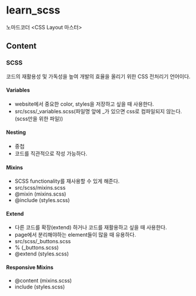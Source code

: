 # learn_scss
노마드코더 <CSS Layout 마스터>

## Content
### SCSS
코드의 재활용성 및 가독성을 높여 개발의 효율을 올리기 위한 CSS 전처리기 언어이다.

#### Variables
+ website에서 중요한 color, styles을 저장하고 싶을 때 사용한다.
+ src/scss/_variables.scss(파일명 앞에 _가 있으면 css로 컴파일되지 않는다.(scss만을 위한 파일))

#### Nesting
+ 중첩
+ 코드를 직관적으로 작성 가능하다.

#### Mixins
+ SCSS functionality를 재사용할 수 있게 해준다.
+ src/scss/mixins.scss
+ @mixin (mixins.scss)
+ @include (styles.scss)

#### Extend
+ 다른 코드를 확장(extend) 하거나 코드를 재활용하고 싶을 때 사용한다.
+ page에서 분리해야하는 element들이 많을 때 유용하다.
+ src/scss/_buttons.scss
+ % (_buttons.scss)
+ @extend (styles.scss)

#### Responsive Mixins
+ @content (mixins.scss)
+ include (styles.scss)
